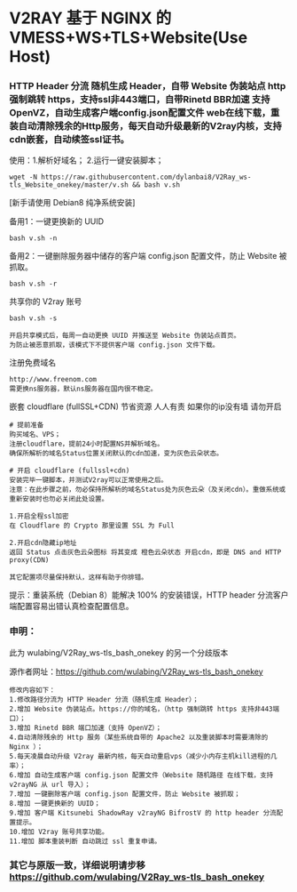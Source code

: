 # V2RAY 基于 NGINX 的 VMESS+WS+TLS+Website(Use Host) 
### HTTP Header 分流 随机生成 Header，自带 Website 伪装站点 http 强制跳转 https，支持ssl非443端口，自带Rinetd BBR加速 支持OpenVZ，自动生成客户端config.json配置文件 web在线下载，重装自动清除残余的Http服务，每天自动升级最新的V2ray内核，支持cdn嵌套，自动续签ssl证书。

使用：1.解析好域名； 2.运行一键安装脚本；
```
wget -N https://raw.githubusercontent.com/dylanbai8/V2Ray_ws-tls_Website_onekey/master/v.sh && bash v.sh
```
[新手请使用 Debian8 纯净系统安装]

备用1：一键更换新的 UUID
```
bash v.sh -n
```

备用2：一键删除服务器中储存的客户端 config.json 配置文件，防止 Website 被抓取。
```
bash v.sh -r
```

共享你的 V2ray 账号
```
bash v.sh -s

开启共享模式后，每周一自动更换 UUID 并推送至 Website 伪装站点首页。
为防止被恶意抓取，该模式下不提供客户端 config.json 文件下载。
```

注册免费域名
```
http://www.freenom.com
需更换ns服务器，默认ns服务器在国内很不稳定。
```

嵌套 cloudflare (fullSSL+CDN) 节省资源 人人有责 如果你的ip没有墙 请勿开启
```
# 提前准备
购买域名、VPS；
注册cloudflare，提前24小时配置NS并解析域名。
确保所解析的域名Status位置关闭默认的cdn加速，变为灰色云朵状态。

# 开启 cloudflare (fullssl+cdn)
安装完毕一键脚本，并测试V2ray可以正常使用之后。
注意：在此步骤之前，勿必保持所解析的域名Status处为灰色云朵（及关闭cdn）。重做系统或重新安装时也勿必关闭此处设置。

1.开启全程ssl加密
在 Cloudflare 的 Crypto 那里设置 SSL 为 Full

2.开启cdn隐藏ip地址
返回 Status 点击灰色云朵图标 将其变成 橙色云朵状态 开启cdn，即是 DNS and HTTP proxy(CDN)

其它配置项尽量保持默认，这样有助于你排错。
```

提示：重装系统（Debian 8）能解决 100% 的安装错误，HTTP header 分流客户端配置容易出错认真检查配置信息。

### 申明：

此为 wulabing/V2Ray_ws-tls_bash_onekey 的另一个分歧版本

源作者网址：https://github.com/wulabing/V2Ray_ws-tls_bash_onekey
```
修改内容如下：
1.修改路径分流为 HTTP Header 分流（随机生成 Header）；
2.增加 Website 伪装站点。https://你的域名，（http 强制跳转 https 支持非443端口）；
3.增加 Rinetd BBR 端口加速（支持 OpenVZ）；
4.自动清除残余的 Http 服务（某些系统自带的 Apache2 以及重装脚本时需要清除的 Nginx ）；
5.每天凌晨自动升级 V2ray 最新内核，每天自动重启vps（减少小内存主机kill进程的几率）；
6.增加 自动生成客户端 config.json 配置文件（Website 随机路径 在线下载，支持 v2rayNG 从 url 导入）；
7.增加 一键删除客户端 config.json 配置文件，防止 Website 被抓取；
8.增加 一键更换新的 UUID；
9.增加 客户端 Kitsunebi ShadowRay v2rayNG BifrostV 的 http header 分流配置提示。
10.增加 V2ray 账号共享功能。
11.增加 脚本重装判断 自动跳过 ssl 重复申请。
```
### 其它与原版一致，详细说明请步移 https://github.com/wulabing/V2Ray_ws-tls_bash_onekey
